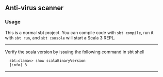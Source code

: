 ## Anti-virus scanner

### Usage

This is a normal sbt project. You can compile code with `sbt compile`, run it with `sbt run`, and `sbt console` will start a Scala 3 REPL.

---

Verify the scala version by issuing the following command in sbt shell

```
  sbt:clamav> show scalaBinaryVersion
  [info] 3
```
---

